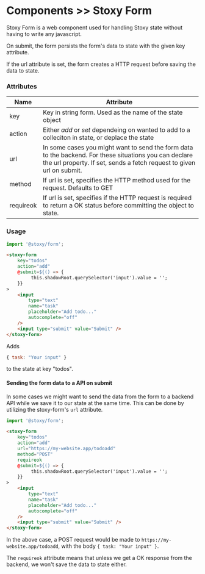 # Components >> Stoxy Form

Stoxy Form is a web component used for handling Stoxy state without
having to write any javascript.

On submit, the form persists the form's data to state with the given key attribute.

If the url attribute is set, the form creates a HTTP request before saving the data to state.

### Attributes

| Name      | Attribute                                                                                                                                                                       |
| --------- | ------------------------------------------------------------------------------------------------------------------------------------------------------------------------------- |
| key       | Key in string form. Used as the name of the state object                                                                                                                        |
| action    | Either _add_ or _set_ dependeing on wanted to add to a colleciton in state, or deplace the state                                                                                |
| url       | In some cases you might want to send the form data to the backend. For these situations you can declare the url property. If set, sends a fetch request to given url on submit. |
| method    | If url is set, specifies the HTTP method used for the request. Defaults to GET                                                                                                  |
| requireok | If url is set, specifies if the HTTP request is required to return a OK status before committing the object to state.                                                           |

### Usage


```js copy
import '@stoxy/form';
```

```html copy
<stoxy-form
    key="todos"
    action="add"
    @submit=${() => {
         this.shadowRoot.querySelector('input').value = '';
    }}
>
    <input
        type="text"
        name="task"
        placeholder="Add todo..."
        autocomplete="off"
    />
    <input type="submit" value="Submit" />
</stoxy-form>

```

Adds 

```js copy
{ task: "Your input" }
```

to the state at key "todos".

#### Sending the form data to a API on submit

In some cases we might want to send the data from the form to a backend API while we save it to our state at the
same time. This can be done by utilizing the stoxy-form's `url` attribute.


```js copy
import '@stoxy/form';
```

```html copy
<stoxy-form
    key="todos"
    action="add"
    url="https://my-website.app/todoadd"
    method="POST"
    requireok
    @submit=${() => {
         this.shadowRoot.querySelector('input').value = '';
    }}
>
    <input
        type="text"
        name="task"
        placeholder="Add todo..."
        autocomplete="off"
    />
    <input type="submit" value="Submit" />
</stoxy-form>

```

In the above case, a POST request would be made to `https://my-website.app/todoadd`, with the body 
`{ task: "Your input" }`.

The `requireok` attribute means that unless we get a OK response from the backend, we won't save the 
data to state either.

